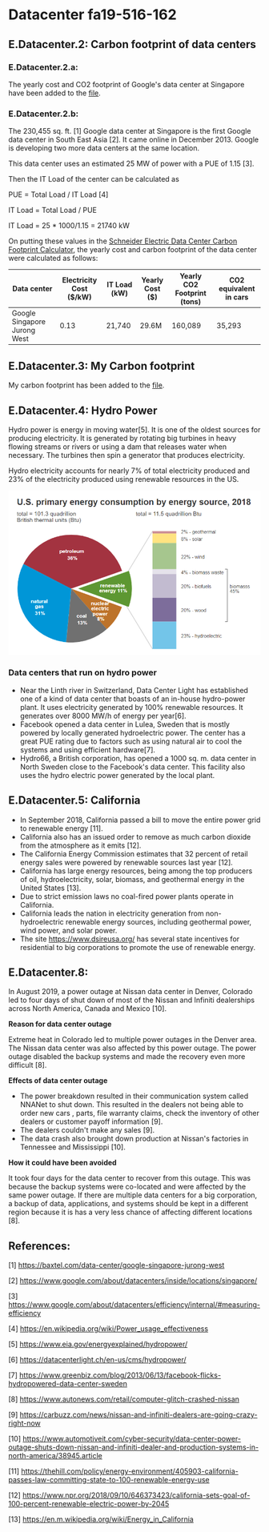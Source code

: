 # Datacenter fa19-516-162

## E.Datacenter.2: Carbon footprint of data centers

### E.Datacenter.2.a:

The yearly cost and CO2 footprint of Google's data center at Singapore have been
added to the [file](https://docs.google.com/spreadsheets/d/1gh869zfjA4sVxL8-ga0af2_HLTTuOoD1IReuRSrbq4I/edit#gid=0).

### E.Datacenter.2.b:

The 230,455 sq. ft. [1] Google data center at Singapore is the first Google
data center in South East Asia [2]. It came online in December 2013. Google is
developing two more data centers at the same location.

This data center uses an estimated 25 MW of power with a PUE of 1.15 [3].

Then the IT Load of the center can be calculated as 

PUE = Total Load / IT Load [4]

IT Load = Total Load / PUE

IT Load = 25 * 1000/1.15 =  21740 kW

On putting these values in the [Schneider Electric Data Center Carbon
Footprint Calculator](https://www.schneider-electric.com/en/work/solutions/system/s1/data-center-and-network-systems/trade-off-tools/data-center-carbon-footprint-comparison-calculator/),
the yearly cost and carbon footprint of the data center were calculated as follows:


| Data center |	Electricity Cost ($/kW) |	IT Load (kW) |	Yearly Cost ($) | Yearly CO2 Footprint (tons) |	CO2 equivalent in cars |
| --- | --- | --- | --- | --- | --- |
| Google Singapore Jurong West | 0.13 |	21,740 |	29.6M |	160,089 |	35,293 |


## E.Datacenter.3: My Carbon footprint

My carbon footprint has been added to the
[file](https://docs.google.com/spreadsheets/d/1gh869zfjA4sVxL8-ga0af2_HLTTuOoD1IReuRSrbq4I/edit#gid=314181983).

## E.Datacenter.4: Hydro Power

Hydro power is energy in moving water[5]. It is one of the oldest sources for
producing electricity. It is generated by rotating big turbines in heavy flowing
streams or rivers or using a dam that releases water when necessary. The
turbines then spin a generator that produces electricity.

Hydro electricity accounts for nearly 7% of total electricity produced and 23%
of the electricity produced using renewable resources in the US.

![Hydro Power Consumption [Source](https://www.eia.gov/energyexplained/us-energy-facts/)](images\hydro.png)

### Data centers that run on hydro power

* Near the Linth river in Switzerland, Data Center Light has established one of
a kind of data center that boasts of an in-house hydro-power plant. It uses
electricity generated by 100% renewable resources. It generates over 8000 MW/h
of energy per year[6].
* Facebook opened a data center in Lulea, Sweden that is mostly powered by 
locally generated hydroelectric power. The center has a great PUE rating due to 
factors such as using natural air to cool the systems and using efficient 
hardware[7].
* Hydro66, a British corporation, has opened a 1000 sq. m. data center in North
Sweden close to the Facebook's data center. This facility also uses the hydro 
electric power generated by the local plant.

## E.Datacenter.5: California

* In September 2018, California passed a bill to move the entire power grid to
renewable energy [11]. 
* California also has an issued order to remove as much carbon dioxide from the 
atmosphere as it emits [12].
* The California Energy Commission estimates that 32 percent of retail energy
sales were powered by renewable sources last year [12]. 
* California has large energy resources, being among the top producers of oil,
hydroelectricity, solar, biomass, and geothermal energy in the United States
[13].
* Due to strict emission laws no coal-fired power plants operate in California. 
* California leads the nation in electricity generation from non-hydroelectric
renewable energy sources, including geothermal power, wind power, and solar
power.
* The site <https://www.dsireusa.org/> has several state incentives for 
residential to big corporations to promote the use of renewable energy.

## E.Datacenter.8:

In August 2019, a power outage at Nissan data center in Denver, Colorado led
to four days of shut down of most of the Nissan and Infiniti dealerships
across North America, Canada and Mexico [10].

**Reason for data center outage** 

Extreme heat in Colorado led to multiple
power outages in the Denver area. The Nissan data center was also affected
by this power outage. The power outage disabled the backup systems and made
the recovery even more difficult [8].
  
**Effects of data center outage**

* The power breakdown resulted in their communication system called NNANet to
shut down. This resulted in the dealers not being able to order new cars
, parts, file warranty claims, check the inventory of other dealers or customer
payoff information [9].
* The dealers couldn't make any sales [9].
* The data crash also brought down production at Nissan's factories in
Tennessee and Mississippi [10].

**How it could have been avoided**

It took four days for the data center to recover from this outage. This was
because the backup systems were co-located and were affected by the same power
outage. If there are multiple data centers for a big corporation, a backup of
data, applications, and systems should be kept in a different region because
it is has a very less chance of affecting different locations [8].

## References:

[1] <https://baxtel.com/data-center/google-singapore-jurong-west>

[2] <https://www.google.com/about/datacenters/inside/locations/singapore/>

[3] <https://www.google.com/about/datacenters/efficiency/internal/#measuring-efficiency>

[4] <https://en.wikipedia.org/wiki/Power_usage_effectiveness>

[5] <https://www.eia.gov/energyexplained/hydropower/> 

[6] <https://datacenterlight.ch/en-us/cms/hydropower/>

[7] <https://www.greenbiz.com/blog/2013/06/13/facebook-flicks-hydropowered-data-center-sweden>

[8] <https://www.autonews.com/retail/computer-glitch-crashed-nissan>

[9] <https://carbuzz.com/news/nissan-and-infiniti-dealers-are-going-crazy-right-now>

[10] <https://www.automotiveit.com/cyber-security/data-center-power-outage-shuts-down-nissan-and-infiniti-dealer-and-production-systems-in-north-america/38945.article>

[11] <https://thehill.com/policy/energy-environment/405903-california-passes-law-committing-state-to-100-renewable-energy-use>

[12] <https://www.npr.org/2018/09/10/646373423/california-sets-goal-of-100-percent-renewable-electric-power-by-2045>

[13] <https://en.m.wikipedia.org/wiki/Energy_in_California>
